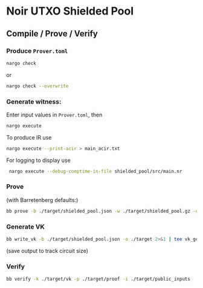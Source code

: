 # Noir UTXO Shielded Pool

## Compile / Prove / Verify
### Produce `Prover.toml`
```sh
nargo check
```
or
```sh
nargo check --overwrite
```

### Generate witness:
Enter input values in `Prover.toml`, then
```sh
nargo execute
```
To produce IR use
```sh
nargo execute --print-acir > main_acir.txt
```
For logging to display use
```sh
 nargo execute --debug-comptime-in-file shielded_pool/src/main.nr
 ```

### Prove
(with Barretenberg defaults:)
```sh
bb prove -b ./target/shielded_pool.json -w ./target/shielded_pool.gz -o ./target -v
```

### Generate VK
```sh
bb write_vk -b ./target/shielded_pool.json -o ./target 2>&1 | tee vk_gen.log
```
(save output to track circuit size)

### Verify
```sh
bb verify -k ./target/vk -p ./target/proof -i ./target/public_inputs
```
